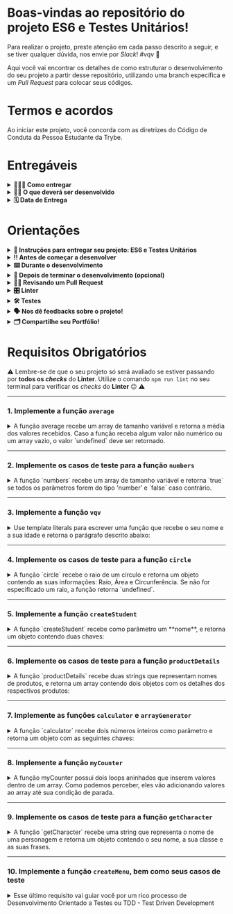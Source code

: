 # Boas-vindas ao repositório do projeto ES6 e Testes Unitários!

Para realizar o projeto, preste atenção em cada passo descrito a seguir, e se tiver qualquer dúvida, nos envie por _Slack_! #vqv 🚀

Aqui você vai encontrar os detalhes de como estruturar o desenvolvimento do seu projeto a partir desse repositório, utilizando uma branch específica e um _Pull Request_ para colocar seus códigos.

# Termos e acordos

Ao iniciar este projeto, você concorda com as diretrizes do Código de Conduta da Pessoa Estudante da Trybe.

# Entregáveis

<details>
  <summary><strong>🤷🏽‍♀️ Como entregar</strong></summary><br />
  
  Para entregar o seu projeto você deverá criar um Pull Request neste repositório.

  Lembre-se de que você pode consultar o nosso conteúdo sobre
[Git & GitHub](https://app.betrybe.com/course/4d67f5b4-34a6-489f-a205-b6c7dc50fc16/) e nosso [Blog - Git & GitHub](https://blog.betrybe.com/tecnologia/git-e-github/) sempre que precisar!

</details>

<details>
  <summary><strong>👨‍💻 O que deverá ser desenvolvido</strong></summary><br />

  Você implementará várias funções na resolução dos requisitos propostos e/ou testes unitários para garantir que as implementações das funções estão corretas, de acordo com o que está sendo solicitado em cada enunciado.

  Nesse projeto, você será capaz de:

  - Escrever testes unitários utilizando o módulo Jest do NodeJS para verificar o correto funcionamento das funções;
  - Escrever funções de forma que elas atendam a testes já implementados;
  - Escrever testes e funções utilizando uma abordagem de desenvolvimento orientado a testes.

  ## Desenvolvimento

  - Nos testes unitários que não estão implementados, você verá o comando `fail('Teste vazio!')`, que existe propositalmente para fazer o teste falhar.

  **Esse trecho de código deve ser removido a partir do momento que você começar a escrever o teste unitário**

  Sem o `fail('Teste vazio!')` nos blocos que ainda não contém código de teste, o resultado seria um falso positivo, ou seja, a função testada passaria com sucesso mesmo sem de fato ter implementado o teste.

</details>

<details>
  <summary><strong>🗓 Data de Entrega</strong></summary><br />
  - Este projeto é individual;

  - Será `X` dia de projeto;

  - Data de entrega para avaliação final do projeto: `28/06/2022 14:10`

</details>

# Orientações

<details>
  <summary><strong>📝 Instruções para entregar seu projeto: ES6 e Testes Unitários</strong></summary><br />

  Este repositório contém um template de uma aplicação NodeJS (observe a existência do arquivo package.json). Após clonar o projeto e instalar as dependências através do `npm install`, você não precisará realizar nenhuma configuração adicional. Todos os arquivos estritamente necessários para finalizar o projeto já estão criados, não sendo necessária a criação de outros arquivos. Você deverá completar as funções e testes unitários de forma a satisfazer os requisitos listados na seção **Requisitos do projeto**.

  As funções a serem implementadas estão dentro da pasta `src` e seus respectivos testes estão na pasta `tests`. O nome dos arquivos também segue uma ordem definida. Basicamente, os arquivos de teste possuem o nome do arquivo alvo (arquivo da funcionalidade) acrescido do nome `.spec.js`.

  Há um arquivo como `src/exemplo.js` que contém a implementação de uma função e um arquivo como `tests/exemplo.spec.js` com os testes unitários referentes à função presente no arquivo `src/exemplo.js`.

  Cada função possui um bloco de comentários em suas primeiras linhas explicando qual é o trabalho que a função deve realizar.

  **Você só deve alterar os arquivos indicados nos requisitos**, caso contrário a sua avaliação poderá ser comprometida.

  Para entregar o seu projeto você deve criar um _Pull Request_ neste repositório. Este _Pull Request_ deve conter a implementação dos arquivos solicitados na seção **Requisitos do projeto**.

  ⚠️ É importante que os seus arquivos permaneçam com os nomes fornecidos pelo projeto! Você pode adicionar outros arquivos somente se julgar necessário, mas lembre-se que novos arquivos não serão avaliados no projeto. Qualquer dúvida, procure a Pessoa Instrutora que acompanha a sua Tribo.

</details>

<details>
  <summary><strong>‼️ Antes de começar a desenvolver</strong></summary><br />

  1. Clone o repositório

  - `git clone git@github.com:tryber/sd-023-a-project-js-unit-tests.git`.
  - Entre na pasta do repositório que você acabou de clonar:
    - `cd sd-023-a-project-js-unit-tests`

  2. Instale as dependências

  -  `npm install`

  3. Crie uma branch a partir da branch `master`
  - Verifique que você está na branch `master`
    - Exemplo: `git branch`
  - Se você não estiver na branch `master`, mude para a branch `master`
    - Exemplo: `git checkout master`
  - Agora crie uma branch para qual você vai submeter os `commits` do seu projeto
    - Você deve criar uma branch no seguinte formato: `nome-de-usuario-nome-do-projeto`
    - Exemplo: `git checkout -b joaozinho-js-unit-tests`

  4. Faça as alterações em qualquer uma das funções que pedem implementação. Por exemplo, a `average.js` em `src/`:

    ```javascript
    const average = () => {
      // adicione seu código aqui
    }

    module.exports = average
    ```

  5. Adicione as mudanças ao _stage_ do Git e faça um `commit`
  - Verifique que as mudanças ainda não estão no _stage_
    - Exemplo: `git status` (deve aparecer listado o arquivo _src/nomeDoArquivo.js_ em vermelho)
  - Adicione o arquivo alterado ao _stage_ do Git
      - Exemplo:
        - `git add .` (adicionando todas as mudanças - _que estavam em vermelho_ - ao stage do Git)
        - `git status` (deve aparecer listado o arquivo _src/nomeDoArquivo.js_ em verde)
  - Faça o `commit` inicial
      - Exemplo:
        - `git commit -m 'Inicia o projeto. VAMOS COM TUDO :rocket:'` (fazendo o primeiro commit)
        - `git status` (deve aparecer uma mensagem tipo: _nothing to commit_ )

  6. Adicione a sua branch com o novo `commit` ao repositório remoto
  - Usando o exemplo anterior: `git push -u origin joaozinho-js-unit-tests`

7. Crie um novo `Pull Request` _(PR)_
  - Vá até a página de _Pull Requests_ do [repositório no GitHub](https://github.com/tryber/sd-023-a-project-js-unit-tests/pulls)
  - Clique no botão verde _"New pull request"_
  - Clique na caixa de seleção _"Compare"_ e escolha a sua branch **com atenção**
  - Clique no botão verde _"Create pull request"_
  - Adicione uma descrição para o _Pull Request_ e clique no botão verde _"Create pull request"_
  - **Não se preocupe em preencher mais nada por enquanto!**
  - Volte até a [página de _Pull Requests_ do repositório](https://github.com/tryber/sd-023-a-project-js-unit-tests/pulls) e confira que o seu _Pull Request_ está criado.

</details>

<details>
  <summary><strong>⌨️ Durante o desenvolvimento</strong></summary><br />
  * ⚠️ **PULL REQUESTS COM ISSUES NO LINTER NÃO SERÃO AVALIADAS. ATENTE-SE PARA RESOLVÊ-LAS ANTES DE FINALIZAR O DESENVOLVIMENTO!** ⚠️

  - Faça `commits` das alterações que você fizer no código regularmente

  - Lembre-se de sempre atualizar o repositório remoto após um (ou alguns) `commits` 

  - Os comandos que você utilizará com mais frequência são:
  1. `git status` _(para verificar o que está em vermelho - fora do stage - e o que está em verde - em stage)_
  2. `git add` _(para adicionar arquivos ao stage do Git)_
  3. `git commit -m "Ação do commit` _(para criar um commit com os arquivos que estão no stage do Git)_
  4. `git push -u origin nome-da-branch` _(para enviar o commit para o repositório remoto na primeira vez que fizer o `push` de uma nova branch)_
  5. `git push` _(para enviar o commit para o repositório remoto após o passo anterior)_

</details>

<details>
  <summary><strong>🤝 Depois de terminar o desenvolvimento (opcional)</strong></summary><br />

  Para sinalizar que o seu projeto está pronto para o _"Code Review"_ de colegas, faça o seguinte:

  - Vá até a página **DO SEU** _Pull Request_, adicione a label de _"code-review"_ e marque colegas para revisão:

    - No menu à direita, clique no _link_ **"Labels"** e escolha a _label_ **code-review**;

    - No menu à direita, clique no _link_ **"Assignees"** e escolha **o seu nome de pessoa usuária**;

    - No menu à direita, clique no _link_ **"Reviewers"** e digite `students`, selecione o time `tryber/students-sd-023-a`.

  Caso tenha alguma dúvida, [aqui tem um video explicativo](https://vimeo.com/362189205).

  ⚠️ **Lembre-se de garantir que todas as _issues_ comentadas pelo Linter estão resolvidas!** ⚠️

</details>

<details>
  <summary><strong>🕵🏿 Revisando um Pull Request</strong></summary><br />

  Use o conteúdo sobre [Code Review](https://course.betrybe.com/real-life-engineer/code-review/) para te ajudar a revisar os _Pull Requests_.

</details>

<details>
  <summary><strong>🎛 Linter</strong></summary><br />

  Usaremos o [ESLint](https://eslint.org/) para fazer a análise estática do seu código.

  Este projeto já vem com as dependências relacionadas ao _linter_ configuradas nos arquivos `package.json`.

  Para poder rodar o `ESLint` em um projeto basta executar o comando `npm install` dentro do projeto e depois `npm run lint`. Se a análise do `ESLint` encontrar problemas no seu código, tais problemas serão mostrados no seu terminal. Se não houver problema no seu código, nada será impresso no seu terminal.

  Você pode também instalar o plugin do `ESLint` no `VSCode`. Para isso, basta fazer o download do [plugin `ESLint`](https://marketplace.visualstudio.com/items?itemName=dbaeumer.vscode-eslint) e instalá-lo.

</details>

<details>
  <summary><strong>🛠 Testes</strong></summary><br />

  Todos os requisitos do projeto serão testados **automaticamente** por meio do `Jest`.

  - Os comandos que você utilizará com mais frequência são:

    - `npm test` (executa todos os testes presentes na aplicação)
    - `npm test caminho/para/arquivo` (executa apenas os testes presentes no arquivo especificado)
     - Exemplo: `npm test tests/average.spec.js`

</details>

<details>
  <summary><strong>🗣 Nos dê feedbacks sobre o projeto!</strong></summary><br />

  Ao finalizar e submeter o projeto, não se esqueça de avaliar a sua experiência preenchendo o formulário. Leva menos de 3 minutos!

  VERIFIQUE COM CUIDADO SE O LINK SE REFERE AO PROJETO CORRETO!!!

  Link: [FORMULÁRIO DE AVALIAÇÃO DE PROJETO](https://be-trybe.typeform.com/to/ZTeR4IbH)

  ⚠️ **O avaliador automático não necessariamente avalia o seu projeto na ordem em que os requisitos aparecem no README, pois o objetivo dele é tornar ágil a avaliação. Portanto, ao perceber esse processo não se preocupe, ok?.**

</details>

<details>
  <summary><strong>🗂 Compartilhe seu Portfólio!</strong></summary><br />

  Você sabia que o LinkedIn é a principal rede social profissional? E que compartilhar o seu aprendizado por lá é muito importante para quem deseja construir uma carreira de sucesso?
  Compartilhe esse projeto no seu LinkedIn, marque o perfil da Trybe (@trybe) e mostre para a sua rede toda a sua evolução.

</details>

# Requisitos Obrigatórios

⚠️ Lembre-se de que o seu projeto só será avaliado se estiver passando por **todos os _checks_** do **Linter**. Utilize o comando `npm run lint` no seu terminal para verificar os _checks_ do **Linter** 😉 ⚠️

---

### 1. Implemente a função `average`

<details>
  <summary>A função average recebe um array de tamanho variável e retorna a média dos valores recebidos. Caso a função receba algum valor não numérico ou um array vazio, o valor `undefined` deve ser retornado.</summary><br/> 
  
  Todos os resultados devem ser arredondados para valores inteiros. Ex: 4,6 vira 5; 1,3 vira 1. O arquivo `average.spec.js` contém os testes para `average` já implementados. Implemente a função no arquivo `src/average.js` de forma que ela atenda aos testes propostos.

  **O que será testado:**

  - Será validado se, ao receber um array de números, a função `average` retorna a média de seus valores;
  - Será validado se, ao receber um array que contém valores não numéricos, a função `average` retorna `undefined`;
  - Será validado se, ao receber um array vazio, a função `average` retorna `undefined`.

</details>

---

### 2. Implemente os casos de teste para a função `numbers`

<details>
  <summary>A função `numbers` recebe um array de tamanho variável e retorna `true` se todos os parâmetros forem do tipo 'number' e `false` caso contrário.</summary><br/> 
  
  Essa função já está implementada no arquivo `src/numbers.js`. Escreva pelo menos quatro testes para essa função para garantir que a implementação de `numbers` está correta.

  **O que será testado:**

  - Será validado se no teste da função `numbers`, o retorno da função é `true` quando o array passado por parâmetro contém somente números.

</details>

---

### 3. Implemente a função `vqv`

<details>
  <summary>Use template literals para escrever uma função que recebe o seu nome e a sua idade e retorna o parágrafo descrito abaixo:</summary><br/>

  ```javascript
  `Oi, o meu nome é Tunico!
  Tenho 30 anos,
  trabalho na Trybe e mando muito em programação!
  #VQV!`
  ```

  Caso a função seja chamada sem nenhum parâmetro, o valor `undefined` deve ser retornado. O arquivo `vqv.spec.js` contém os testes para `vqv` já implementados. Implemente a função no arquivo `src/vqv.js` de forma que ela atenda aos testes propostos.

  **O que será avaliado**

  - Será validado se `vqv` é uma função;
  - Será validado se a função `vqv` retorna dados do tipo string;
  - Será validado se a função `vqv` retorna a frase esperada quando passados parâmetros de nome e idade;
  - Será validado se a função `vqv`, quando chamada sem parâmetro, retorna `undefined`.

</details>

---

### 4. Implemente os casos de teste para a função `circle`

<details>

  <summary>A função `circle` recebe o raio de um círculo e retorna um objeto contendo as suas informações: Raio, Área e Circunferência. Se não for especificado um raio, a função retorna `undefined`.</summary></br>
  
  Essa função já está implementada no arquivo `src/circle.js`. Escreva pelo menos seis testes para essa função para garantir que a implementação de `circle` está correta.

  **O que será avaliado**

  - Será validado se no teste da função `circle`, ao receber um raio, o retorno da função é um objeto com as informações corretas (Raio, Área e Circunferência).

</details>

---

### 5. Implemente a função `createStudent`

<details>
<summary>A função `createStudent` recebe como parâmetro um **nome**, e retorna um objeto contendo duas chaves:</summary></br>

  1. **name**, contendo o nome passado como parâmetro;
  2. **feedback**, contendo uma função que retorna a frase 'Eita pessoa boa!' ao ser chamada.

  O arquivo `createStudent.spec.js` contém os testes para `createStudent` já implementados. Implemente a função no arquivo `src/createStudent.js` de forma que ela atenda aos testes propostos.

  **O que será avaliado**

  - Será validado se a função `createStudent` retorna um objeto que contenha duas chaves: `name`, contendo o nome passado como parâmetro; e `feedback`, contendo uma função que retorna a frase 'Eita pessoa boa!' ao ser chamada.

</details>

---

### 6. Implemente os casos de teste para a função `productDetails`

<details>
  <summary>A função `productDetails` recebe duas strings que representam nomes de produtos, e retorna um array contendo dois objetos com os detalhes dos respectivos produtos:</summary></br>

  ```javascript
  productDetails('Alcool gel', 'Máscara');
  ```

  **Retorna:**

  ```js
  [
    {
      name: 'Alcool gel'
      details: {
        productId: 'Alcool gel123'
      }
    },
    {
      name: 'Máscara'
      details: {
        productId: 'Máscara123'
      }
    }
  ]
  ```

  Essa função já está implementada no arquivo `src/productDetails.js`. Escreva pelo menos cinco testes para essa função no arquivo `tests/productDetails.js` para garantir que a implementação de `productDetails` está correta.

  **O que será avaliado**

  - Será validado se no teste da função `productDetails`, ao receber duas strings, o retorno da função é um array de objetos e se cada objeto contém os dados necessários.

</details>

---

### 7. Implemente as funções `calculator` e `arrayGenerator`

<details>
  <summary>A função `calculator` recebe dois números inteiros como parâmetro e retorna um objeto com as seguintes chaves:</summary></br>
  - sum;
  - mult;
  - div;
  - sub.

  Para cada chave atribua como valor a operação correspondente à sua chave:
  - `sum:` retorna o resultado da soma dos dois números;
  - `mult:` retorna o resultado da multiplicação dos dois números;
  - `div:` retorna o resultado da divisão dos dois números;
  - `sub:` retorna o resultado da subtração dos dois números.

  Os resultados das divisões devem sempre ser arredondados para baixo.

  Parâmetros:
  - Dois números inteiros.

  Comportamento:
  ```javascript
  calculator(1, 2); // { sum: 3, mult: 2, div: 0, sub: -1 }
  ```

  Já a função `arrayGenerator` converte objetos em arrays, de chaves, valores ou ambos. Ela deve receber dois parâmetros:

  - o primeiro parâmetro deve ser uma string que indica o tipo de conversão;
  - o segundo parâmetro deve ser um objeto semelhante ao que é retornado pela função calculator que você acabou de desenvolver.

  Parâmetros:
  - Uma string que indica o tipo de conversão;
  - Um objeto no formato { sum: 3, mult: 2, div: 0, sub: -1 };

  Comportamento:
  ```javascript
  arrayGenerator('keys', { sum: 3, mult: 2, div: 1, sub: 0 }) // [ 'sum', 'mult', 'div', 'sub' ]
  arrayGenerator('values', { sum: 3, mult: 2, div: 1, sub: 0 }) // [ 3, 2, 1, 0 ]
  arrayGenerator('entries', { sum: 3, mult: 2, div: 1, sub: 0 }) // [ [ 'sum', 3 ], [ 'mult', 2 ], [ 'div', 1 ], [ 'sub', 0 ] ]
  ```
  O arquivo `objPlayground.spec.js` contém os testes para `calculator` e `arrayGenerator` já implementados. Implemente as funções no arquivo `src/objPlayground.js` de forma que ela atenda aos testes propostos.

  **O que será avaliado**

  - Será avaliado se a função `calculator` retorna os valores esperados;
  - Será avaliado se a função `arrayGenerator` retorna os valores esperados.

</details>

---

### 8. Implemente a função `myCounter`

<details>
  <summary>A função myCounter possui dois loops aninhados que inserem valores dentro de um array. Como podemos perceber, eles vão adicionando valores ao array até sua condição de parada.</summary></br>

   Corrija a função `myCounter`, sem eliminar nenhum dos loops de repetição, para que a função retorne o array correto. O arquivo `myCounter.spec.js` contém os testes para `myCounter` já implementados. Implemente a função no arquivo `src/myCounter.js` de forma que ela atenda aos testes propostos.

  **O que será avaliado**

  - Será validado se a função `myCounter` retorna os dados esperados de acordo com o que está implementado no teste.

</details>

---

### 9. Implemente os casos de teste para a função `getCharacter`

<details>

  <summary>A função `getCharacter` recebe uma string que representa o nome de uma personagem e retorna um objeto contendo o seu nome, a sua classe e as suas frases.</summary></br>

  ```javascript
  getCharacter('Arya');
  ```

  **Retorna:**

  ```javascript
  {
    name: 'Arya Stark',
    class: 'Rogue',
    phrases: ['Not today', 'A girl has no name.']
  }
  ```

  Essa função já está implementada no arquivo `src/getCharacter.js`. Escreva pelo menos seis testes para essa função no arquivo `tests/getCharacter.spec.js` para garantir que a implementação de `getCharacter` está correta.

  **O que será avaliado**

  - Será validado se no teste da função `getCharacter` ao receber uma string, o retorno da função é o esperado - de acordo com a tabela apresentada no arquivo de testes.
  - Será validado se no teste da função `getCharacter` ao não receber nenhum parâmetro, o retorno da função é `undefined`.
  - Será validado se o teste da função `getCharacter` verifica se o parâmetro é case sensitive.

</details>

---

### 10. Implemente a função `createMenu`, bem como seus casos de teste

<details>
  <summary>Esse último requisito vai guiar você por um rico processo de Desenvolvimento Orientado a Testes ou TDD - Test Driven Development</summary></br>

  Imagine a seguinte situação: você é responsável por escrever o código do sistema de pedidos de um restaurante através do qual será possível cadastrar um menu. Dado que um menu foi cadastrado, o sistema deve disponibilizar um objeto que permite:

  - Ler o menu cadastrado;
  - Fazer pedidos;
  - Verificar o que foi pedido;
  - Somar o valor da conta.

  A estrutura deste código e deste objeto já está definida e você precisa implementá-la. Você encontrará mais detalhes sobre a estrutura a ser seguida e exemplos do retorno da função no arquivo `src/restaurant.js`. 
  Você deverá se orientar através dos tópicos abaixo para garantir o bom desenvolvimento do sistema.

  **IMPORTANTE - BOAS PRÁTICAS TDD: COMECE PELO TESTE 1 DO ARQUIVO `tests/restaurant.spec.js`** 

  Se surgirem dúvidas, não deixe de consultar o nosso conteúdo sobre [TDD](https://app.betrybe.com/course/fundamentals/introducao-a-javascript-es6-e-testes-unitarios/primeiros-passos-em-jest/eb321d06-e126-4c84-8d7e-6134973bf081/conteudos/b02b5214-5797-436a-9c3f-aa9344361bd9/testando-em-pequenos-passos/d33319dc-ee06-4e09-97d6-4db1ac440e25?use_case=side_bar).

  1. No arquivo `tests/restaurant.spec.js`, escreva um teste que verifica se a função `createMenu()` retorna um objeto que possui a chave `fetchMenu`, a qual tem como valor uma função.

  2. No arquivo `tests/restaurant.spec.js`, escreva um teste que verifica se `'objetoRetornado.fetchMenu()'` retorna um objeto cujas chaves são somente `food` e `drink`, considerando que a função `createMenu()` foi chamada com o objeto: `{ food: {}, drink: {} }`.

  3. No arquivo `tests/restaurant.spec.js`, escreva um teste que verifica se o menu passado pra função `createMenu()` é idêntico ao menu recuperado pela função `'objetoRetornado.fetchMenu()'`.

  4. No arquivo `src/restaurant.js`, crie uma função `createMenu()` que, recebendo um objeto como parâmetro, retorna esse objeto com o seguinte formato: { fetchMenu: () => objetoPassadoPorParametro }.

  5. No arquivo `tests/restaurant.spec.js`, escreva um teste que verifica se `'objetoRetornado.consumption'`, após a criação do menu, retorna um array vazio.

  6. No arquivo `src/restaurant.js`, adicione ao objeto retornado por `createMenu()` uma chave `consumption` que, como valor inicial, tem um array vazio.

  7. No arquivo `tests/restaurant.spec.js`, escreva um teste que verifica se ao chamar uma função associada à chave `order` no objeto retornado, passando uma string como parâmetro (como `objetoRetornado.order('coxinha')`), tal string é adicionada ao array retornado em `objetoRetornado.consumption`.

  8. No arquivo `src/restaurant.js`, crie uma função, separada da função `createMenu()`, que, ao receber uma string como parâmetro, adiciona essa string ao array de `objetoRetornado.consumption`. Essa nova função será adicionada à chave `order`.

  9. No arquivo `tests/restaurant.spec.js`, escreva um teste que verifica se ao adicionar três pedidos, dentre bebidas e comidas, o array `objetoRetornado.consumption` contém os itens pedidos.

  10. No arquivo `tests/restaurant.spec.js`, escreva um teste que verifica se a função `order` aceita que pedidos repetidos sejam acrescidos a `consumption`.

  11. No arquivo `tests/restaurant.spec.js`, escreva um teste que verifica que, ao chamar `objetoRetornado.pay()`, retorna-se a soma dos preços de tudo que foi pedido, conforme registrado em `objetoRetornado.consumption`.

  12. No arquivo `src/restaurant.js`, adicione ao objeto retornado por `createMenu()` uma chave `pay` com uma função que percorre por todos os itens de `objetoRetornado.consumption`, soma o preço deles e retorna o valor somado acrescido de 10%. DICA: para isso, você precisará percorrer tanto o objeto da chave `food` quanto o objeto da chave `drink`.

  **O que será avaliado**

  * Será validado se a função `createMenu()` retorna os dados esperados.
  * Será validado se o teste da função `createMenu()` verifica cada um dos retornos da função e se estes retornos têm o comportamento esperado.

</details>
